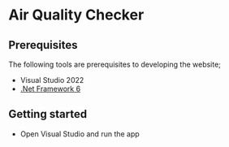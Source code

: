 # Air Quality Checker

## Prerequisites

The following tools are prerequisites to developing the website;

- Visual Studio 2022
- [.Net Framework 6](https://dotnet.microsoft.com/en-us/download/dotnet/6.0)

## Getting started

- Open Visual Studio and run the app
